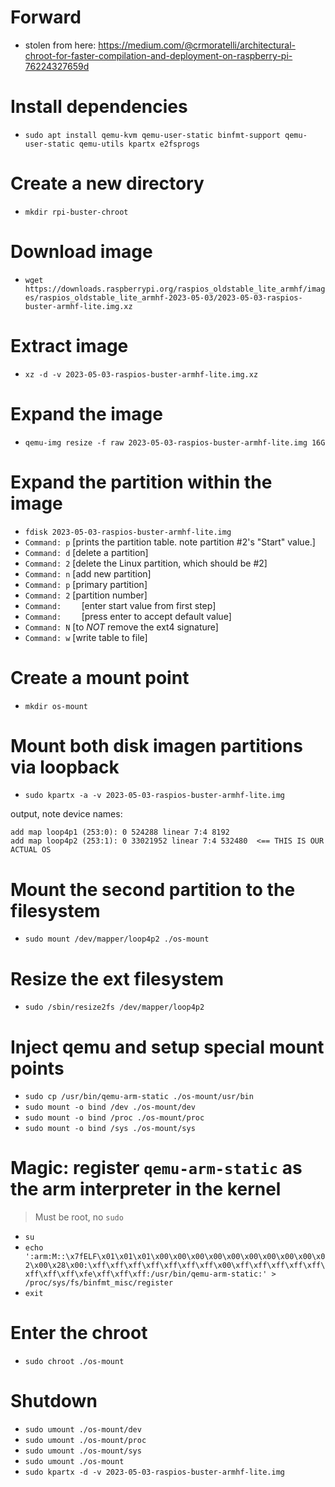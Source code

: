 
# Forward
- stolen from here: https://medium.com/@crmoratelli/architectural-chroot-for-faster-compilation-and-deployment-on-raspberry-pi-76224327659d

# Install dependencies
- `sudo apt install qemu-kvm qemu-user-static binfmt-support qemu-user-static qemu-utils kpartx e2fsprogs`

# Create a new directory
- `mkdir rpi-buster-chroot`

# Download image
- `wget https://downloads.raspberrypi.org/raspios_oldstable_lite_armhf/images/raspios_oldstable_lite_armhf-2023-05-03/2023-05-03-raspios-buster-armhf-lite.img.xz`

# Extract image
- `xz -d -v 2023-05-03-raspios-buster-armhf-lite.img.xz`

# Expand the image
- `qemu-img resize -f raw 2023-05-03-raspios-buster-armhf-lite.img 16G`

# Expand the partition within the image
- `fdisk 2023-05-03-raspios-buster-armhf-lite.img`
- `Command: p`   [prints the partition table. note partition #2's "Start" value.]
- `Command: d`   [delete a partition]
- `Command: 2`   [delete the Linux partition, which should be #2]
- `Command: n`   [add new partition]
- `Command: p`   [primary partition]
- `Command: 2`   [partition number]
- `Command:    ` [enter start value from first step]
- `Command:    ` [press enter to accept default value]
- `Command: N`   [to *NOT* remove the ext4 signature]
- `Command: w`   [write table to file]

# Create a mount point
- `mkdir os-mount`

# Mount both disk imagen partitions via loopback
- `sudo kpartx -a -v 2023-05-03-raspios-buster-armhf-lite.img`

output, note device names:
```
add map loop4p1 (253:0): 0 524288 linear 7:4 8192
add map loop4p2 (253:1): 0 33021952 linear 7:4 532480  <== THIS IS OUR ACTUAL OS
```

# Mount the second partition to the filesystem
- `sudo mount /dev/mapper/loop4p2 ./os-mount`

# Resize the ext filesystem
- `sudo /sbin/resize2fs /dev/mapper/loop4p2`

# Inject qemu and setup special mount points
- `sudo cp /usr/bin/qemu-arm-static ./os-mount/usr/bin`
- `sudo mount -o bind /dev ./os-mount/dev`
- `sudo mount -o bind /proc ./os-mount/proc`
- `sudo mount -o bind /sys ./os-mount/sys`

# Magic: register `qemu-arm-static` as the arm interpreter in the kernel
> Must be root, no `sudo`
- `su`
- `echo ':arm:M::\x7fELF\x01\x01\x01\x00\x00\x00\x00\x00\x00\x00\x00\x00\x02\x00\x28\x00:\xff\xff\xff\xff\xff\xff\xff\x00\xff\xff\xff\xff\xff\xff\xff\xff\xfe\xff\xff\xff:/usr/bin/qemu-arm-static:' > /proc/sys/fs/binfmt_misc/register`
- `exit`

# Enter the chroot
- `sudo chroot ./os-mount`

# Shutdown
- `sudo umount ./os-mount/dev`
- `sudo umount ./os-mount/proc`
- `sudo umount ./os-mount/sys`
- `sudo umount ./os-mount`
- `sudo kpartx -d -v 2023-05-03-raspios-buster-armhf-lite.img`
